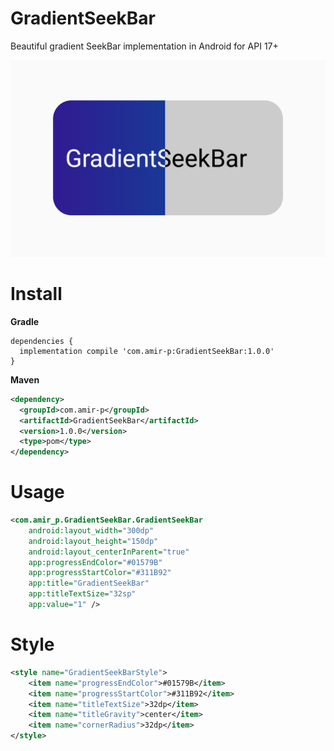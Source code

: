 # GradientSeekBar
Beautiful gradient SeekBar implementation in Android for API 17+

![sample](https://github.com/Amir-P/GradientSeekBar/blob/master/Screenshot.png)

# Install
**Gradle**
```
dependencies {
  implementation compile 'com.amir-p:GradientSeekBar:1.0.0'
}
```

**Maven**
```xml
<dependency>
  <groupId>com.amir-p</groupId>
  <artifactId>GradientSeekBar</artifactId>
  <version>1.0.0</version>
  <type>pom</type>
</dependency>
```

# Usage
```xml
<com.amir_p.GradientSeekBar.GradientSeekBar
    android:layout_width="300dp"
    android:layout_height="150dp"
    android:layout_centerInParent="true"
    app:progressEndColor="#01579B"
    app:progressStartColor="#311B92"
    app:title="GradientSeekBar"
    app:titleTextSize="32sp"
    app:value="1" />
```
# Style
```xml
<style name="GradientSeekBarStyle">
    <item name="progressEndColor">#01579B</item>
    <item name="progressStartColor">#311B92</item>
    <item name="titleTextSize">32dp</item>
    <item name="titleGravity">center</item>
    <item name="cornerRadius">32dp</item>
</style>
```
